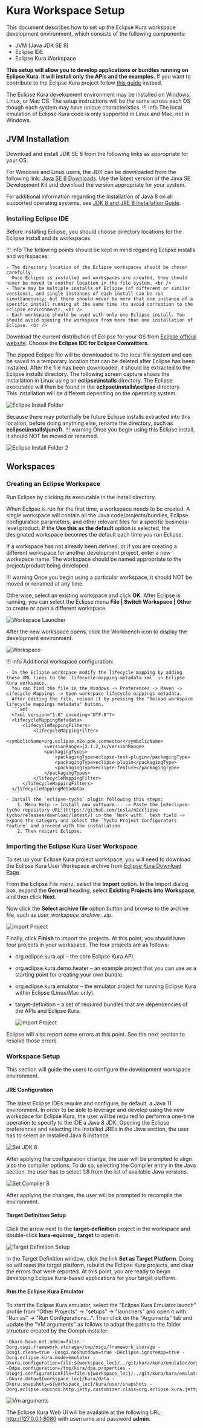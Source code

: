 # Kura Workspace Setup

This document describes how to set up the Eclipse Kura workspace development environment, which consists of the following components:

- JVM (Java JDK SE 8)
- Eclipse IDE
- Eclipse Kura Workspace

**This setup will allow you to develop applications or bundles running on Eclipse Kura. It will install only the APIs and the examples.** If you want to contribute to the Eclipse Kura project follow [this guide](./development-environment-setup.md) instead.

The Eclipse Kura development environment may be installed on Windows, Linux, or Mac OS. The setup instructions will be the same across each OS though each system may have unique characteristics.
!!! info
    The local emulation of Eclipse Kura code is only supported in Linux and Mac, not in Windows.

## JVM Installation

Download and install JDK SE 8 from the following links as appropriate for your OS.

For Windows and Linux users, the JDK can be downloaded from the following link: [Java SE 8 Downloads](https://adoptium.net/temurin/releases/?version=8).  Use the latest version of the Java SE Development Kit and download the version appropriate for your system.

For additional information regarding the installation of Java 8 on all supported operating systems, see [JDK 8 and JRE 8 Installation Guide](https://adoptium.net/installation).

### Installing Eclipse IDE

Before installing Eclipse, you should choose directory locations for the Eclipse install and its workspaces.

!!! info
    The following points should be kept in mind regarding Eclipse installs and workspaces:

    - The directory location of the Eclipse workspaces should be chosen carefully. 
      Once Eclipse is installed and workspaces are created, they should never be moved to another location in the file system. <br /> 
    - There may be multiple installs of Eclipse (of different or similar versions), and single instances of each install can be run simultaneously; but there should never be more that one instance of a specific install running at the same time (to avoid corruption to the Eclipse environment). <br /> 
    - Each workspace should be used with only one Eclipse install. You should avoid opening the workspace from more than one installation of Eclipse. <br /> 

Download the current distribution of Eclipse for your OS from [Eclipse official website](https://www.eclipse.org/downloads/packages/). Choose the **Eclipse IDE for Eclipse Committers**.

The zipped Eclipse file will be downloaded to the local file system and can be saved to a temporary location that can be deleted after Eclipse has been installed. After the file has been downloaded, it should be extracted to the Eclipse installs directory.  The following screen capture shows the installation in Linux using an **eclipse\installs** directory. The Eclipse executable will then be found in the **eclipse\installs\eclipse** directory.  
This installation will be different depending on the operating system.

![Eclipse Install Folder](./images/development-environment-setup/image1.png)

Because there may potentially be future Eclipse installs extracted into this location, before doing anything else, rename the directory, such as **eclipse\installs\juno1\\**.
!!! warning
    Once you begin using this Eclipse install, it should NOT be moved or renamed.

![Eclipse Install Folder 2](./images/development-environment-setup/image2.png)

## Workspaces

### Creating an Eclipse Workspace

Run Eclipse by clicking its executable in the install directory.

When Eclipse is run for the first time, a workspace needs to be created.  A single workspace will contain all the Java code/projects/bundles, Eclipse configuration parameters, and other relevant files for a specific business-level product.  If the **Use this as the default** option is selected, the designated workspace becomes the default each time you run Eclipse.

If a workspace has not already been defined, or if you are creating a different workspace for another development project, enter a new workspace name.  The workspace should be named appropriate to the project/product being developed.

!!! warning
    Once you begin using a particular workspace, it should NOT be moved or renamed at any time.

Otherwise, select an existing workspace and click **OK**.  After Eclipse is running, you can select the Eclipse menu **File | Switch Workspace | Other** to create or open a different workspace.

![Workspace Launcher](./images/development-environment-setup/image3.png)

After the new workspace opens, click the Workbench icon to display the development environment.

![Workspace](./images/development-environment-setup/image4.png)

!!! info
    Additional workspace configuration:
    
    - In the Eclipse workspace modify the lifecycle mapping by adding these XML lines to the `lifecycle-mapping-metadata.xml` in Eclipse Kura workspace.
      You can find the file in the Windows -> Preferences -> Maven -> Lifecycle Mappings -> Open workspace lifecycle mappings metadata.
      After editing the file, reload it by pressing the "Reload workspace lifecycle mappings metadata" button.
      ```xml
      <?xml version="1.0" encoding="UTF-8"?>
      <lifecycleMappingMetadata>
          <lifecycleMappingFilters>
              <lifecycleMappingFilter>
                  <symbolicName>org.eclipse.m2e.pde.connector</symbolicName>
                  <versionRange>[2.1.2,)</versionRange>
                  <packagingTypes>
                      <packagingType>eclipse-test-plugin</packagingType>
                      <packagingType>eclipse-plugin</packagingType>
                      <packagingType>eclipse-feature</packagingType>
                  </packagingTypes>
              </lifecycleMappingFilter>
          </lifecycleMappingFilters>
      </lifecycleMappingMetadata>
      ```
    - Install the `eclipse-tycho` plugin following this steps:
        1. Menu Help -> Install new software... -> Paste the [m2eclipse-tycho repository URL](https://github.com/tesla/m2eclipse-tycho/releases/download/latest/) in the `Work with:` text field -> expand the category and select the `Tycho Project Configurators Feature` and proceed with the installation.
        2. Then restart Eclipse. 

### Importing the Eclipse Kura User Workspace

To set up your Eclipse Kura project workspace, you will need to download the Eclipse Kura User Workspace archive from [Eclipse Kura Download Page](https://eclipse.dev/kura/downloads.php).

From the Eclipse File menu, select the **Import** option.  In the Import dialog box, expand the **General** heading, select **Existing Projects into Workspace**, and then click **Next**.

Now click the **Select archive file** option button and browse to the archive file, such as *user_workspace_archive_<version>.zip*.

![Import Project](./images/development-environment-setup/image5.png)

Finally, click **Finish** to import the projects.  At this point, you should have four projects in your workspace.  The four projects are as follows:

* org.eclipse.kura.api – the core Eclipse Kura API.

* org.eclipse.kura.demo.heater – an example project that you can use as a starting point for creating your own bundle.

* org.eclipse.kura.emulator – the emulator project for running Eclipse Kura within Eclipse (Linux/Mac only).

* target-definition – a set of required bundles that are dependencies of the APIs and Eclipse Kura.

    ![Import Project](./images/development-environment-setup/image6.png)

Eclipse will also report some errors at this point.  See the next section to resolve those errors.

### Workspace Setup
This section will guide the users to configure the development workspace environment. 

#### JRE Configuration
The latest Eclipse IDEs require and configure, by default, a Java 11 environment.
In order to be able to leverage and develop using the new workspace for Eclipse Kura, the user will be required to perform a one-time operation to specify to the IDE a Java 8 JDK.
Opening the Eclipse preferences and selecting the Installed JREs in the Java section, the user has to select an installed Java 8 instance. 

![Set JDK 8](./images/development-environment-setup/image7.png)

After applying the configuration change, the user will be prompted to align also the compiler options. To do so, selecting the Compiler entry in the Java section, the user has to select 1.8 from the list of available Java versions.

![Set Compiler 8](./images/development-environment-setup/image8.png)

After applying the changes, the user will be prompted to recompile the environment.

#### Target Definition Setup
Click the arrow next to the **target-definition** project in the workspace and double-click **kura-equinox_<version>.target** to open it.

![Target Definition Setup](./images/development-environment-setup/image9.png)

In the Target Definition window, click the link **Set as Target Platform**.  Doing so will reset the target platform, rebuild the Eclipse Kura projects, and clear the errors that were reported.  At this point, you are ready to begin developing Eclipse Kura-based applications for your target platform.

#### Run the Eclipse Kura Emulator

To start the Eclipse Kura emulator, select the "Eclipse Kura Emulator.launch" profile from "Other Projects" -> "setups" -> "launchers" and open it with "Run as" -> "Run Configurations...". Then click on the "Arguments" tab and update the "VM arguments" as follows to adapt the paths to the folder structure created by the Oomph installer:

``` shell
-Dkura.have.net.admin=false -Dorg.osgi.framework.storage=/tmp/osgi/framework_storage -Dosgi.clean=true -Dosgi.noShutdown=true -Declipse.ignoreApp=true -Dorg.eclipse.kura.mode=emulator -Dkura.configuration=file:${workspace_loc}/../git/kura/kura/emulator/org.eclipse.kura.emulator/src/main/resources/kura.properties -Ddpa.configuration=/tmp/kura/dpa.properties -Dlog4j.configurationFile=file:${workspace_loc}/../git/kura/kura/emulator/org.eclipse.kura.emulator/src/main/resources/log4j.xml -Dkura.data=${workspace_loc}/kura/data -Dkura.snapshots=${workspace_loc}/kura/user/snapshots -Dorg.eclipse.equinox.http.jetty.customizer.class=org.eclipse.kura.jetty.customizer.KuraJettyCustomizer
```

![Vm arguments](./images/development-environment-setup/image12.png)

The Eclipse Kura Web UI will be available at the following URL: http://127.0.0.1:8080 with username and password **admin**.
